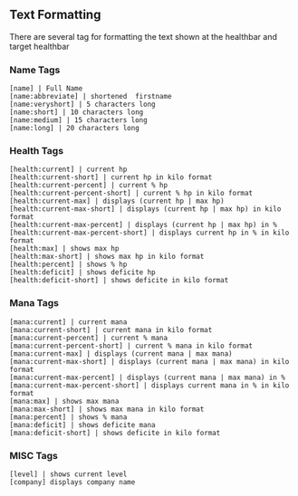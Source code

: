 ﻿## Text Formatting

There are several tag for formatting the text shown at the healthbar and target healthbar

### Name Tags

    [name] | Full Name 
    [name:abbreviate] | shortened  firstname
    [name:veryshort] | 5 characters long
    [name:short] | 10 characters long
    [name:medium] | 15 characters long
    [name:long] | 20 characters long
    
### Health Tags

    [health:current] | current hp
    [health:current-short] | current hp in kilo format
    [health:current-percent] | current % hp
    [health:current-percent-short] | current % hp in kilo format
    [health:current-max] | displays (current hp | max hp)
    [health:current-max-short] | displays (current hp | max hp) in kilo format
    [health:current-max-percent] | displays (current hp | max hp) in % 
    [health:current-max-percent-short] | displays current hp in % in kilo format
    [health:max] | shows max hp
    [health:max-short] | shows max hp in kilo format
    [health:percent] | shows % hp
    [health:deficit] | shows deficite hp
    [health:deficit-short] | shows deficite in kilo format

### Mana Tags
    
    [mana:current] | current mana
    [mana:current-short] | current mana in kilo format
    [mana:current-percent] | current % mana
    [mana:current-percent-short] | current % mana in kilo format
    [mana:current-max] | displays (current mana | max mana)
    [mana:current-max-short] | displays (current mana | max mana) in kilo format
    [mana:current-max-percent] | displays (current mana | max mana) in % 
    [mana:current-max-percent-short] | displays current mana in % in kilo format
    [mana:max] | shows max mana
    [mana:max-short] | shows max mana in kilo format
    [mana:percent] | shows % mana
    [mana:deficit] | shows deficite mana
    [mana:deficit-short] | shows deficite in kilo format

### MISC Tags
    
    [level] | shows current level
    [company] displays company name